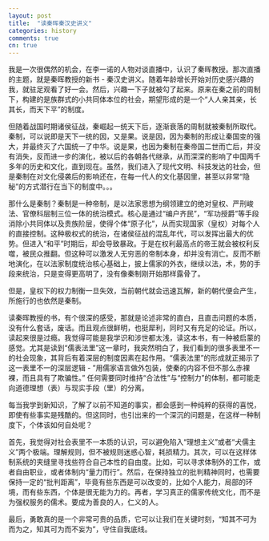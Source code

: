 ```yaml
---
layout: post
title:  "读秦晖秦汉史讲义"
categories: history
comments: true
cn: true
---
```


我是一次很偶然的机会，在李一诺的人物对谈直播中，认识了秦晖教授。那次直播的主题，就是秦晖教授的新书 - 秦汉史讲义。随着年龄增长开始对历史感兴趣的我，就驻足观看了好一会。然后，兴趣一下子就被勾了起来。原来在秦之前的周制下，构建的是族群式的小共同体本位的社会，期望形成的是一个“人人亲其亲，长其长，而天下平”的制度。

但随着战国时期诸侯征战，秦崛起一统天下后，逐渐衰落的周制就被秦制所取代。秦制，可以说即是天下一统的因，又是果。说是因，因为秦制的形成让秦国变的强大，并最终灭了六国统一了中华。说是果，也因为秦制在秦帝国二世而亡后，并没有消失，反而进一步的演化，被以后的各朝各代继承，从而深深的影响了中国两千多年的历史和文化，直到现在。虽然，我们进入了现代文明、科技发达的社会，但是秦制在对文化侵袭后的影响还在，在每一代人的文化基因里，甚至以非常“隐秘”的方式潜行在当下的制度中。。。

那什么是秦制？秦制是一种帝制，是以法家思想为纲领建立的绝对皇权、严刑峻法、官僚科层制三位一体的统治模式。核心是通过“编户齐民”，“军功授爵”等手段消除小共同体以及贵族阶层，使得个体“原子化”，从而实现国家（皇权）对每个人的直接控制。这种极权式的统治，在诸侯征战的混乱年代，可以发挥出最大的优势。但进入“和平”时期后，却会导致暴政。于是在权利最高点的帝王就会被权利反噬，被民众推翻。但这种可以激发人无穷恶的帝制本身，却并没有消亡。反而不断地演化，在以法家制度统治核心基础上，披上儒家的外衣，继续以法，术，势的手段来统治，只是变得更高明了，没有像秦制刚开始那样露骨了。

但是，皇权下的权力制衡一旦失效，当前朝代就会迅速瓦解，新的朝代便会产生，所施行的也依然是秦制。

读秦晖教授的书，有个很深的感受，那就是论述非常的直白，且直击问题的本质，没有什么套话，废话。而且观点很鲜明，也挺犀利，同时又有充足的论证。所以，读起来很是过瘾。我觉得可能是我学识和涉世都太浅，读这本书，有一种被启蒙的感觉。尤其是读到“儒表法里”这一章时，我突然明白了，我们看到的很多表里不一的社会现象，其背后有着深层的制度因素在起作用。“儒表法里”的形成就正揭示了这一表里不一的深层逻辑 - ”用儒家语言做外包装，使秦的内容不但不那么赤裸裸，而且具有了欺骗性。” 任何需要同时维持“合法性”与“控制力”的体制，都可能走向道德理想（表）与现实手段（里）的分离。

每当我学到新知识，了解了以前不知道的事实，都会感到一种纯粹的获得的喜悦，即使有些事实是残酷的。但这同时，也引出来的一个深沉的问题是，在这样一种制度下，个体该如何自处呢？

首先，我觉得对社会表里不一本质的认识，可以避免陷入“理想主义”或者“犬儒主义”两个极端。理解规则，但不被规则迷惑心智，耗损精力。其次，可以在这样体制系统的夹缝里寻找些符合自己本性的自由度。比如，可以寻求体制外的工作，或者自由职业，或者体制内“量力而行”。然后，在保持独立的批判精神同时，也需要保持一定的“批判距离”，毕竟有些东西是可以改变的，比如个人能力，局部的环境，而有些东西，个体是很无能为力的。再者，学习真正的儒家传统文化，而不是为强权服务的儒术。要成为善良的人，仁义的人。

最后，勇敢真的是一个非常可贵的品质，它可以让我们在关键时刻，“知其不可为而为之，知其可为而不妄为”，守住自我底线。